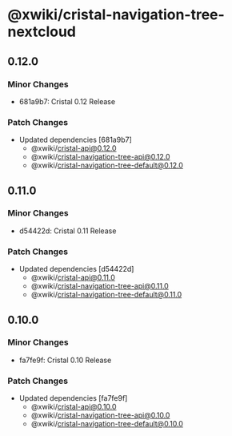 # @xwiki/cristal-navigation-tree-nextcloud

## 0.12.0

### Minor Changes

- 681a9b7: Cristal 0.12 Release

### Patch Changes

- Updated dependencies [681a9b7]
  - @xwiki/cristal-api@0.12.0
  - @xwiki/cristal-navigation-tree-api@0.12.0
  - @xwiki/cristal-navigation-tree-default@0.12.0

## 0.11.0

### Minor Changes

- d54422d: Cristal 0.11 Release

### Patch Changes

- Updated dependencies [d54422d]
  - @xwiki/cristal-api@0.11.0
  - @xwiki/cristal-navigation-tree-api@0.11.0
  - @xwiki/cristal-navigation-tree-default@0.11.0

## 0.10.0

### Minor Changes

- fa7fe9f: Cristal 0.10 Release

### Patch Changes

- Updated dependencies [fa7fe9f]
  - @xwiki/cristal-api@0.10.0
  - @xwiki/cristal-navigation-tree-api@0.10.0
  - @xwiki/cristal-navigation-tree-default@0.10.0
